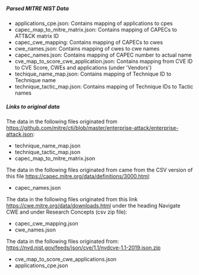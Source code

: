 ##### Parsed MITRE NIST Data
- applications_cpe.json: Contains mapping of applications to cpes 
- capec_map_to_mitre_matrix.json: Contains mapping of CAPECs to ATT&CK matrix ID 
- capec_cwe_mapping: Contains mapping of CAPECs to cwes
- cwe_names.json: Contains mapping of cwes to cwe names
- capec_names.json: Contains mapping of CAPEC number to actual name 
- cve_map_to_score_cwe_application.json: Contains mapping from CVE ID to CVE Score, CWEs and applications (under 'Vendors')
- techique_name_map.json: Contains mapping of Technique ID to Technique name
- technique_tactic_map.json: Contains mapping of Technique IDs to Tactic names
##### Links to original data
The data in the following files originated from https://github.com/mitre/cti/blob/master/enterprise-attack/enterprise-attack.json:
  - technique_name_map.json
  - technique_tactic_map.json
  - capec_map_to_mitre_matrix.json
 
 The data in the following files originated from came from the CSV version of this file https://capec.mitre.org/data/definitions/3000.html:
 - capec_names.json
 
 The data in the following files originated from this link https://cwe.mitre.org/data/downloads.html under the heading Navigate CWE
 and under Research Concepts (csv zip file):
 - capec_cwe_mapping.json
 - cwe_names.json
 
 The data in the following files originated from: https://nvd.nist.gov/feeds/json/cve/1.1/nvdcve-1.1-2019.json.zip 
 - cve_map_to_score_cwe_applications.json
 - applications_cpe.json
